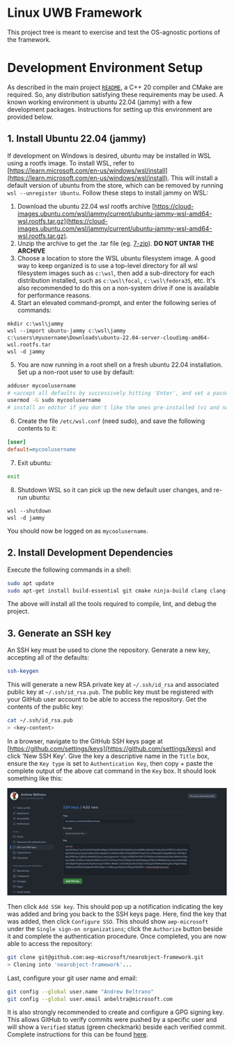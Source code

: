 # Linux UWB Framework

This project tree is meant to exercise and test the OS-agnostic portions of the
framework.

# Development Environment Setup

As described in the main project [`README`](/README.md), a C++ 20 compiler and CMake are required. So, any distribution satisfying these requirements may be used. A known working environment is ubuntu 22.04 (jammy) with a few development packages. Instructions for setting up this environment are provided below.

## 1. Install Ubuntu 22.04 (jammy)

If development on Windows is desired, ubuntu may be installed in WSL using a rootfs image. To install WSL, refer to [https://learn.microsoft.com/en-us/windows/wsl/install](https://learn.microsoft.com/en-us/windows/wsl/install). This will install a default version of ubuntu from the store, which can be removed by running `wsl --unregister Ubuntu`. Follow these steps to install jammy on WSL:

1. Download the ubuntu 22.04 wsl rootfs archive [https://cloud-images.ubuntu.com/wsl/jammy/current/ubuntu-jammy-wsl-amd64-wsl.rootfs.tar.gz](https://cloud-images.ubuntu.com/wsl/jammy/current/ubuntu-jammy-wsl-amd64-wsl.rootfs.tar.gz).
2. Unzip the archive to get the .tar file (eg. [7-zip](https://www.7-zip.org/download.html)). **DO NOT UNTAR THE ARCHIVE**
3. Choose a location to store the WSL ubuntu filesystem image. A good way to keep organized is to use a top-level directory for all wsl filesystem images such as `c:\wsl`, then add a sub-directory for each distribution installed, such as `c:\wsl\focal`, `c:\wsl\fedora35`, etc. It's also recommended to do this on a non-system drive if one is available for performance reasons.
4. Start an elevated command-prompt, and enter the following series of commands:
```Shell
mkdir c:\wsl\jammy
wsl --import ubuntu-jammy c:\wsl\jammy c:\users\myusername\Downloads\ubuntu-22.04-server-cloudimg-amd64-wsl.rootfs.tar
wsl -d jammy
```
5. You are now running in a root shell on a fresh ubuntu 22.04 installation. Set up a non-root user to use by default:
```bash
adduser mycoolusername
# <accept all defaults by successively hitting 'Enter', and set a password>
usermod -G sudo mycoolusername
# install an editor if you don't like the ones pre-installed (vi and nano are available out of the box)
```
6. Create the file `/etc/wsl.conf` (need sudo), and save the following contents to it:
```ini 
[user]
default=mycoolusername
```
7. Exit ubuntu:
```bash
exit
```
8. Shutdown WSL so it can pick up the new default user changes, and re-run ubuntu:
```Shell
wsl --shutdown
wsl -d jammy
```

You should now be logged on as `mycoolusername`.

## 2. Install Development Dependencies

Execute the following commands in a shell:
```bash
sudo apt update
sudo apt-get install build-essential git cmake ninja-build clang clang-format clang-tidy llvm lldb gnupg gdb
```

The above will install all the tools required to compile, lint, and debug the project.

## 3. Generate an SSH key

An SSH key must be used to clone the repository. Generate a new key, accepting all of the defaults:
```bash
ssh-keygen
```

This will generate a new RSA private key at `~/.ssh/id_rsa` and associated public key at `~/.ssh/id_rsa.pub`. The public key must be registered with your GitHub user account to be able to access the repository. Get the contents of the public key:
```bash
cat ~/.ssh/id_rsa.pub
> <key-content>
```

In a browser, navigate to the GitHub SSH keys page at [https://github.com/settings/keys](https://github.com/settings/keys) and click 'New SSH Key'. Give the key a descriptive name in the `Title` box, ensure the `Key type` is set to `Authentication Key`, then copy + paste the complete output of the above cat command in the `Key` box. It should look something like this:

![GitHub Add SSH Key](/assets/github_add_ssh_key.png)

Then click `Add SSH key`. This should pop up a notification indicating the key was added and bring you back to the SSH keys page. Here, find the key that was added, then click `Configure SSO`. This should show `aep-microsoft` under the `Single sign-on organizations`; click the `Authorize` button beside it and complete the authentication procedure. Once completed, you are now able to access the repository:

```bash
git clone git@github.com:aep-microsoft/nearobject-framework.git
> Cloning into 'nearobject-framework'...
```

Last, configure your git user name and email:
```bash
git config --global user.name "Andrew Beltrano"
git config --global user.email anbeltra@microsoft.com
```

It is also strongly recommended to create and configure a GPG signing key. This allows GitHub to verify commits were pushed by a specific user and will show a `Verified` status (green checkmark) beside each verified commit. Complete instructions for this can be found [here](https://docs.github.com/en/authentication/managing-commit-signature-verification/adding-a-gpg-key-to-your-github-account).
